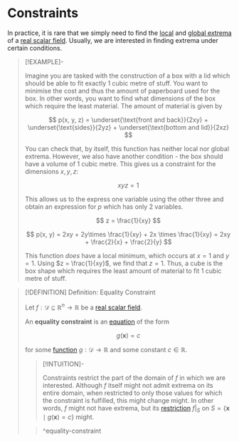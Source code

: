 # Constraints

In practice, it is rare that we simply need to find the [local](Local%20Extrema.md) and [global extrema](../../../Univariate%20Real%20Analysis/Real%20Functions/Extrema/Global%20Extrema.md) of a [real scalar field](../Real%20Scalar%20Field.md). Usually, we are interested in finding extrema under certain conditions. 

>[!EXAMPLE]-
>
>Imagine you are tasked with the construction of a box with a lid which should be able to fit exactly $1$ cubic metre of stuff. You want to minimise the cost and thus the amount of paperboard used for the box. In other words, you want to find what dimensions of the box which require the least material. The amount of material is given by
>
>$$
>p(x, y, z) = \underset{\text{front and back}}{2xy} + \underset{\text{sides}}{2yz} + \underset{\text{bottom and lid}}{2xz}
>$$
>
>You can check that, by itself, this function has neither local nor global extrema. However, we also have another condition - the box should have a volume of $1$ cubic metre. This gives us a constraint for the dimensions $x, y, z$:
>
>$$
>xyz = 1
>$$
>
>This allows us to the express one variable using the other three and obtain an expression for $p$ which has only 2 variables.
>
>$$
>z = \frac{1}{xy}
>$$
>
>$$
>p(x, y) = 2xy + 2y\times \frac{1}{xy} + 2x \times \frac{1}{xy} = 2xy + \frac{2}{x} + \frac{2}{y} 
>$$
>
>This function *does* have a local minimum, which occurs at $x = 1$ and $y = 1$. Using $z = \frac{1}{xy}$, we find that $z = 1$. Thus, a cube is the box shape which requires the least amount of material to fit $1$ cubic metre of stuff.
>

>[!DEFINITION] Definition: Equality Constraint
>
>Let $f: \mathcal{D} \subseteq \mathbb{R}^n \to \mathbb{R}$ be a [real scalar field](../Real%20Scalar%20Field.md).
>
>An **equality constraint** is an [equation](../../../../../Algebra/Equations/Equation.md) of the form
>
>$$
>g(\mathbf{x}) = c
>$$
>
>for some [function](../Real%20Scalar%20Field.md) $g: \mathcal{D} \to \mathbb{R}$ and some constant $c \in \mathbb{R}$.
>
>>[!INTUITION]-
>>
>>Constraints restrict the part of the domain of $f$ in which we are interested. Although $f$ itself might not admit extrema on its entire domain, when restricted to only those values for which the constraint is fulfilled, this might change might. In other words, $f$ might not have extrema, but its [restriction](../../../../Functions/Restriction.md) $f\big|_{S}$ on $S = \{\mathbf{x} \mid g(\mathbf{x}) = c\}$ might.
>>
>
>>^equality-constraint
>
